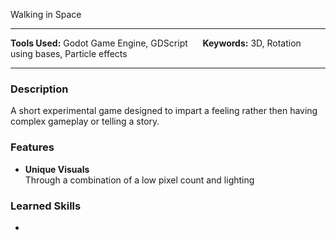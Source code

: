 Walking in Space
___
**Tools Used:** Godot Game Engine, GDScript &nbsp;&nbsp;&nbsp;&nbsp; **Keywords:** 3D, Rotation using bases, Particle effects

---
### Description
A short experimental game designed to impart a feeling rather then having complex gameplay or telling a story.


### Features
- **Unique Visuals**  
Through a combination of a low pixel count and lighting


### Learned Skills
- 
